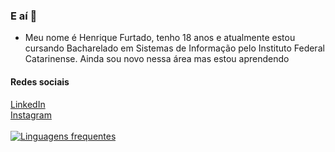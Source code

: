 ### E aí 👋
- Meu nome é Henrique Furtado, tenho 18 anos e atualmente estou cursando Bacharelado em Sistemas de Informação pelo Instituto Federal Catarinense. Ainda sou novo nessa área mas estou aprendendo
#### Redes sociais
<a href="https://www.linkedin.com/in/henrique-furtado-7b8b492b9/"> LinkedIn </a> <br/>
<a href="https://www.instagram.com/henrique.furtado47/"> Instagram </a> <br/> <br/>
[![Linguagens frequentes](https://github-readme-stats.vercel.app/api/top-langs/?username=henrique-furtado47/?theme=gotham)](https://github.com/anuraghazra/github-readme-stats)
